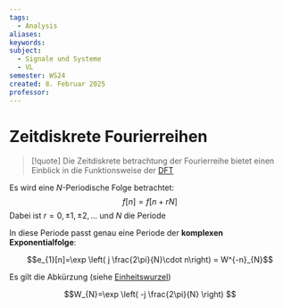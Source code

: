 ```yaml
---
tags:
  - Analysis
aliases: 
keywords: 
subject:
  - Signale und Systeme
  - VL
semester: WS24
created: 8. Februar 2025
professor:
---
```

 
# Zeitdiskrete Fourierreihen

> [!quote] Die Zeitdiskrete betrachtung der Fourierreihe bietet einen Einblick in die Funktionsweise der [DFT](DFT.md)

Es wird eine $N$-Periodische Folge betrachtet:
$$f[n]=f[n+rN]$$
Dabei ist $r=0,\pm 1, \pm 2, \dots$ und $N$ die Periode

In diese Periode passt genau eine Periode der **komplexen Exponentialfolge**:

$$e_{1}[n]=\exp \left( j \frac{2\pi}{N}\cdot n\right) = W^{-n}_{N}$$

Es gilt die Abkürzung (siehe [Einheitswurzel](Einheitswurzel.md))

$$W_{N}=\exp \left( -j \frac{2\pi}{N} \right) $$
